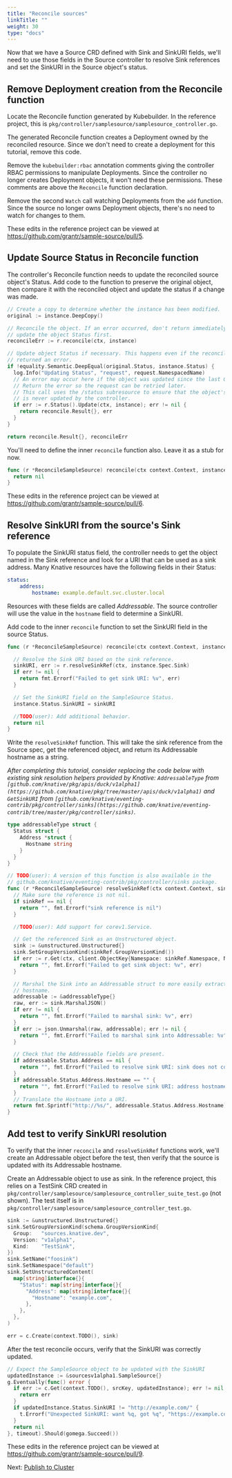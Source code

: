 ```yaml
---
title: "Reconcile sources"
linkTitle: ""
weight: 30
type: "docs"
---
```


Now that we have a Source CRD defined with Sink and SinkURI fields, we'll need
to use those fields in the Source controller to resolve Sink references and set
the SinkURI in the Source object's status.

## Remove Deployment creation from the Reconcile function

Locate the Reconcile function generated by Kubebuilder. In the reference
project, this is `pkg/controller/samplesource/samplesource_controller.go`.

The generated Reconcile function creates a Deployment owned by the reconciled
resource. Since we don't need to create a deployment for this tutorial, remove
this code.

Remove the `kubebuilder:rbac` annotation comments giving the controller RBAC
permissions to manipulate Deployments. Since the controller no longer creates
Deployment objects, it won't need these permissions. These comments are above
the `Reconcile` function declaration.

Remove the second `Watch` call watching Deployments from the `add` function.
Since the source no longer owns Deployment objects, there's no need to watch for
changes to them.

These edits in the reference project can be viewed at
https://github.com/grantr/sample-source/pull/5.

## Update Source Status in Reconcile function

The controller's Reconcile function needs to update the reconciled source
object's Status. Add code to the function to preserve the original object, then
compare it with the reconciled object and update the status if a change was
made.

```go
// Create a copy to determine whether the instance has been modified.
original := instance.DeepCopy()

// Reconcile the object. If an error occurred, don't return immediately;
// update the object Status first.
reconcileErr := r.reconcile(ctx, instance)

// Update object Status if necessary. This happens even if the reconcile
// returned an error.
if !equality.Semantic.DeepEqual(original.Status, instance.Status) {
  log.Info("Updating Status", "request", request.NamespacedName)
  // An error may occur here if the object was updated since the last Get.
  // Return the error so the request can be retried later.
  // This call uses the /status subresource to ensure that the object's spec
  // is never updated by the controller.
  if err := r.Status().Update(ctx, instance); err != nil {
    return reconcile.Result{}, err
  }
}

return reconcile.Result{}, reconcileErr
```

You'll need to define the inner `reconcile` function also. Leave it as a stub
for now.

```go
func (r *ReconcileSampleSource) reconcile(ctx context.Context, instance *sourcesv1alpha1.SampleSource) error {
  return nil
}
```

These edits in the reference project can be viewed at
https://github.com/grantr/sample-source/pull/6.

## Resolve SinkURI from the source's Sink reference

To populate the SinkURI status field, the controller needs to get the object
named in the Sink reference and look for a URI that can be used as a sink
address. Many Knative resources have the following fields in their Status:

```yaml
status:
    address:
        hostname: example.default.svc.cluster.local
```

Resources with these fields are called _Addressable_. The source controller will
use the value in the `hostname` field to determine a SinkURI.

Add code to the inner `reconcile` function to set the SinkURI field in the
source Status.

```go
func (r *ReconcileSampleSource) reconcile(ctx context.Context, instance *sourcesv1alpha1.SampleSource) error {

  // Resolve the Sink URI based on the sink reference.
  sinkURI, err := r.resolveSinkRef(ctx, instance.Spec.Sink)
  if err != nil {
    return fmt.Errorf("Failed to get sink URI: %v", err)
  }

  // Set the SinkURI field on the SampleSource Status.
  instance.Status.SinkURI = sinkURI

  //TODO(user): Add additional behavior.
  return nil
}
```

Write the `resolveSinkRef` function. This will take the sink reference from the
Source spec, get the referenced object, and return its Addressable hostname as a
string.

_After completing this tutorial, consider replacing the code below with existing
sink resolution helpers provided by Knative: `AddressableType` from
`[github.com/knative/pkg/apis/duck/v1alpha1](https://github.com/knative/pkg/tree/master/apis/duck/v1alpha1)`
and `GetSinkURI` from
`[github.com/knative/eventing-contrib/pkg/controller/sinks](https://github.com/knative/eventing-contrib/tree/master/pkg/controller/sinks)`._

```go
type addressableType struct {
  Status struct {
    Address *struct {
      Hostname string
    }
  }
}

// TODO(user): A version of this function is also available in the
// github.com/knative/eventing-contrib/pkg/controller/sinks package.
func (r *ReconcileSampleSource) resolveSinkRef(ctx context.Context, sinkRef *corev1.ObjectReference) (string, error) {
  // Make sure the reference is not nil.
  if sinkRef == nil {
    return "", fmt.Errorf("sink reference is nil")
  }

  //TODO(user): Add support for corev1.Service.

  // Get the referenced Sink as an Unstructured object.
  sink := &unstructured.Unstructured{}
  sink.SetGroupVersionKind(sinkRef.GroupVersionKind())
  if err := r.Get(ctx, client.ObjectKey{Namespace: sinkRef.Namespace, Name: sinkRef.Name}, sink); err != nil {
    return "", fmt.Errorf("Failed to get sink object: %v", err)
  }

  // Marshal the Sink into an Addressable struct to more easily extract its
  // hostname.
  addressable := &addressableType{}
  raw, err := sink.MarshalJSON()
  if err != nil {
    return "", fmt.Errorf("Failed to marshal sink: %v", err)
  }
  if err := json.Unmarshal(raw, addressable); err != nil {
    return "", fmt.Errorf("Failed to marshal sink into Addressable: %v", err)
  }

  // Check that the Addressable fields are present.
  if addressable.Status.Address == nil {
    return "", fmt.Errorf("Failed to resolve sink URI: sink does not contain address")
  }
  if addressable.Status.Address.Hostname == "" {
    return "", fmt.Errorf("Failed to resolve sink URI: address hostname is empty")
  }
  // Translate the Hostname into a URI.
  return fmt.Sprintf("http://%s/", addressable.Status.Address.Hostname), nil
}
```

## Add test to verify SinkURI resolution

To verify that the inner `reconcile` and `resolveSinkRef` functions work, we'll
create an Addressable object before the test, then verify that the source is
updated with its Addressable hostname.

Create an Addressable object to use as sink. In the reference project, this
relies on a TestSink CRD created in
`pkg/controller/samplesource/samplesource_controller_suite_test.go` (not shown).
The test itself is in
`pkg/controller/samplesource/samplesource_controller_test.go`.

```go
sink := &unstructured.Unstructured{}
sink.SetGroupVersionKind(schema.GroupVersionKind{
  Group:   "sources.knative.dev",
  Version: "v1alpha1",
  Kind:    "TestSink",
})
sink.SetName("foosink")
sink.SetNamespace("default")
sink.SetUnstructuredContent(
  map[string]interface{}{
    "Status": map[string]interface{}{
      "Address": map[string]interface{}{
        "Hostname": "example.com",
      },
    },
  },
)

err = c.Create(context.TODO(), sink)
```

After the test reconcile occurs, verify that the SinkURI was correctly updated.

```go
// Expect the SampleSource object to be updated with the SinkURI
updatedInstance := &sourcesv1alpha1.SampleSource{}
g.Eventually(func() error {
  if err := c.Get(context.TODO(), srcKey, updatedInstance); err != nil {
    return err
  }
  if updatedInstance.Status.SinkURI != "http://example.com/" {
    t.Errorf("Unexpected SinkURI: want %q, got %q", "https://example.com/", updatedInstance.Status.SinkURI)
  }
  return nil
}, timeout).Should(gomega.Succeed())
```

These edits in the reference project can be viewed at
https://github.com/grantr/sample-source/pull/9.

Next: [Publish to Cluster](./04-publish-to-cluster.md)

